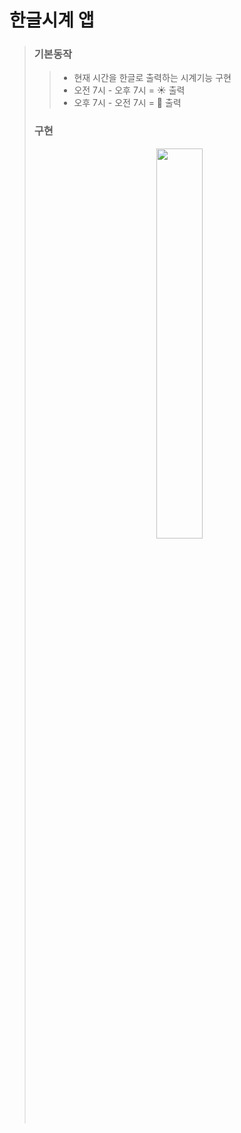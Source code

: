 # 한글시계 앱

> ### 기본동작 
>> * 현재 시간을 한글로 출력하는 시계기능 구현
>> * 오전 7시 - 오후 7시 = ☀️ 출력
>> * 오후 7시 - 오전 7시 = 🌙 출력
>> 
>> 
>> 
>> 
>>  
>
>
>### 구현 
><p align="center"><img width="40%" src="https://user-images.githubusercontent.com/78553659/142351034-1c98beb8-6403-47c4-96be-38a790f5b6a7.gif"/></p>
> 
